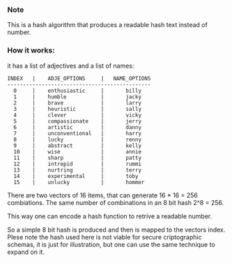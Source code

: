 ### Note

This is a hash algorithm that produces a readable hash text instead of number. 

### How it works:

it has a list of adjectives and a list of names: 

    INDEX   |    ADJE_OPTIONS     |   NAME_OPTIONS         
    ----------------------------------------------    
      0     |    enthusiastic     |       billy       
      1     |    humble           |       jacky       
      2     |    brave            |       larry       
      3     |    heuristic        |       sally       
      4     |    clever           |       vicky       
      5     |    compassionate    |       jerry       
      6     |    artistic         |       danny       
      7     |    unconventional   |       harry       
      8     |    lucky            |       renny       
      9     |    abstract         |       kelly       
      10    |    wise             |       annie       
      11    |    sharp            |       patty       
      12    |    intrepid         |       rummi       
      13    |    nurtring         |       terry       
      14    |    experimental     |       toby        
      15    |    unlucky          |       hommer      


There are two vectors of 16 items, that can generate 16 * 16 = 256 combiations.
The same number of combinations in an 8 bit hash 2^8 = 256.

This way one can encode a hash function to retrive a readable number.


So a simple 8 bit hash is produced and then is mapped to the vectors index.
Plese note the hash used here is not viable for secure criptographic schemas, it is just for illustration, but one can use the same technique to expand on it.